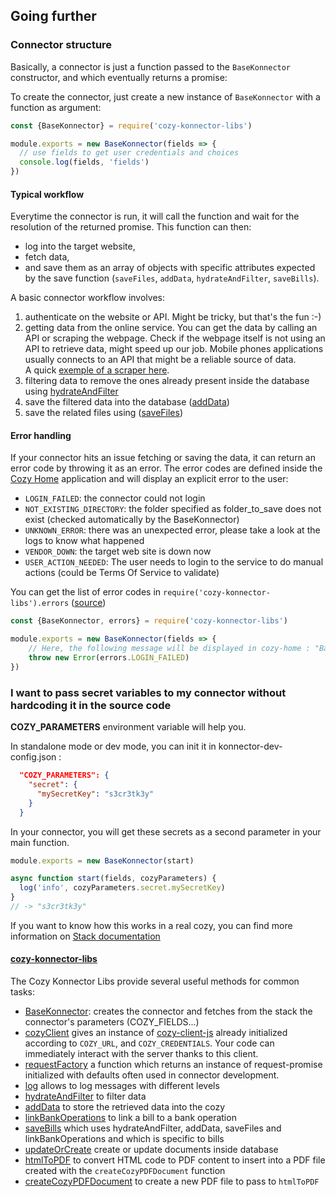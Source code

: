 ## Going further

### Connector structure

Basically, a connector is just a function passed to the `BaseKonnector` constructor, and which
eventually returns a promise:

To create the connector, just create a new instance of `BaseKonnector` with a function as argument:

```js
const {BaseKonnector} = require('cozy-konnector-libs')

module.exports = new BaseKonnector(fields => {
  // use fields to get user credentials and choices
  console.log(fields, 'fields')
})
```

#### Typical workflow

Everytime the connector is run, it will call the function and wait for the resolution of the returned promise.
This function can then:

- log into the target website,
- fetch data,
- and save them as an array of objects with specific attributes expected by the save function (`saveFiles`, `addData`, `hydrateAndFilter`, `saveBills`).

A basic connector workflow involves:

1. authenticate on the website or API. Might be tricky, but that's the fun :-)
2. getting data from the online service. You can get the data by calling an API or scraping the webpage. Check if the webpage itself is not using an API to retrieve data, might speed up our job. Mobile phones applications usually connects to an API that might be a reliable source of data.
   </br>A quick [exemple of a scraper here](#How-do-I-scrape-my-data-from-a-website).
3. filtering data to remove the ones already present inside the database using [hydrateAndFilter](https://github.com/cozy/cozy-konnector-libs/blob/master/packages/cozy-konnector-libs/docs/api.md#module_hydrateAndFilter)
4. save the filtered data into the database ([addData](https://github.com/cozy/cozy-konnector-libs/blob/master/packages/cozy-konnector-libs/docs/api.md#adddata))
5. save the related files using ([saveFiles](https://github.com/cozy/cozy-konnector-libs/blob/master/packages/cozy-konnector-libs/docs/api.md#savefiles))

#### Error handling

If your connector hits an issue fetching or saving the data, it can return an error code by throwing it as an error. The error codes are defined inside the [Cozy Home][] application and will display an explicit error to the user:

- `LOGIN_FAILED`: the connector could not login
- `NOT_EXISTING_DIRECTORY`: the folder specified as folder_to_save does not exist (checked automatically by the BaseKonnector)
- `UNKNOWN_ERROR`: there was an unexpected error, please take a look at the logs to know what happened
- `VENDOR_DOWN`: the target web site is down now
- `USER_ACTION_NEEDED`: The user needs to login to the service to do manual actions (could be Terms Of Service to validate)

You can get the list of error codes in `require('cozy-konnector-libs').errors` ([source](https://github.com/konnectors/libs/blob/master/packages/cozy-konnector-libs/src/helpers/errors.js))

```js
const {BaseKonnector, errors} = require('cozy-konnector-libs')

module.exports = new BaseKonnector(fields => {
    // Here, the following message will be displayed in cozy-home : "Bad credentials. Check the konnector fields and run the connection again."
    throw new Error(errors.LOGIN_FAILED)
})
```

### I want to pass secret variables to my connector without hardcoding it in the source code

**COZY_PARAMETERS** environment variable will help you.

In standalone mode or dev mode, you can init it in konnector-dev-config.json :

```json
  "COZY_PARAMETERS": {
    "secret": {
      "mySecretKey": "s3cr3tk3y"
    }
  }
```

In your connector, you will get these secrets as a second parameter in your main function.

```js
module.exports = new BaseKonnector(start)

async function start(fields, cozyParameters) {
  log('info', cozyParameters.secret.mySecretKey)
}
// -> "s3cr3tk3y"
```

If you want to know how this works in a real cozy, you can find more information on [Stack documentation](https://docs.cozy.io/en/cozy-stack/konnectors-workflow/#secrets-that-are-not-oauth)

#### [cozy-konnector-libs][]

The Cozy Konnector Libs provide several useful methods for common tasks:

- [BaseKonnector](https://github.com/cozy/cozy-konnector-libs/blob/master/packages/cozy-konnector-libs/docs/api.md#basekonnector): creates the connector and fetches from the stack the connector's parameters (COZY_FIELDS...)
- [cozyClient](https://github.com/cozy/cozy-konnector-libs/blob/master/packages/cozy-konnector-libs/docs/api.md#cozyclient) gives an instance of [cozy-client-js][] already initialized according to `COZY_URL`, and `COZY_CREDENTIALS`. Your code can immediately interact with the server thanks to this client.
- [requestFactory](https://github.com/cozy/cozy-konnector-libs/blob/master/packages/cozy-konnector-libs/docs/api.md#module_requestFactory) a function which returns an instance of request-promise initialized with defaults often used in connector development.
- [log](https://github.com/cozy/cozy-konnector-libs/blob/3cad316bac1898ef3c2656577af786f6549b40b0/packages/cozy-logger/src/index.js#L35-L41) allows to log messages with different levels
- [hydrateAndFilter](https://github.com/cozy/cozy-konnector-libs/blob/master/packages/cozy-konnector-libs/docs/api.md#hydrateAndFilter) to filter data
- [addData](https://github.com/cozy/cozy-konnector-libs/blob/master/packages/cozy-konnector-libs/docs/api.md#adddata) to store the retrieved data into the cozy
- [linkBankOperations](https://github.com/cozy/cozy-konnector-libs/blob/master/packages/cozy-konnector-libs/docs/api.md#linkbankoperations) to link a bill to a bank operation
- [saveBills](https://github.com/cozy/cozy-konnector-libs/blob/master/packages/cozy-konnector-libs/docs/api.md#savebills) which uses hydrateAndFilter, addData, saveFiles and linkBankOperations and which is specific to bills
- [updateOrCreate](https://github.com/cozy/cozy-konnector-libs/blob/master/packages/cozy-konnector-libs/docs/api.md#updateorcreate) create or update documents inside database
- [htmlToPDF](<>) to convert HTML code to PDF content to insert into a PDF file created with the `createCozyPDFDocument` function
- [createCozyPDFDocument](<>) to create a new PDF file to pass to `htmlToPDF`

[Cozy Home]: https://github.com/cozy/cozy-home

[cozy-konnector-libs]: https://github.com/konnectors/libs

[cozy-client-js]: https://github.com/cozy/cozy-client-js
